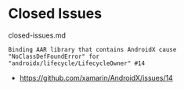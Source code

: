 # Closed Issues 

closed-issues.md

```
Binding AAR library that contains AndroidX cause "NoClassDefFoundError" for 
"androidx/lifecycle/LifecycleOwner" #14
```

*   https://github.com/xamarin/AndroidX/issues/14

